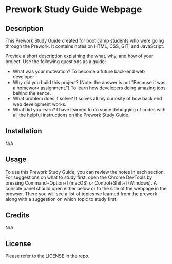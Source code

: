 # Prework Study Guide Webpage

## Description

This Prework Study Guide created for boot camp students who were going through the Prework. It contains notes on HTML, CSS, GIT, and JavaScript.

Provide a short description explaining the what, why, and how of your project. Use the following questions as a guide:

- What was your motivation? To become a future back-end web developer
- Why did you build this project? (Note: the answer is not "Because it was a homework assignment.") To learn how developers doing amazing jobs behind the sence.
- What problem does it solve? It solves all my curiosity of how back end web development works.
- What did you learn? I have learned to do some debugging of codes with all the helpful instructions on the Prework Study Guide.



## Installation

N/A

## Usage

To use this Prework Study Guide, you can review the notes in each section. For suggestions on what to study first, open the Chrome DevTools by pressing Command+Option+I (macOS) or Control+Shift+I (Windows). A console panel should open either below or to the side of the webpage in the browser. There you will see a list of topics we learned from the prework along with a suggestion on which topic to study first.


## Credits

N/A

## License

Please refer to the LICENSE in the repo.

